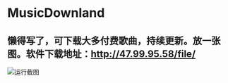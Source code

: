 # MusicDownland
## 懒得写了，可下载大多付费歌曲，持续更新。放一张图。软件下载地址：http://47.99.95.58/file/
![运行截图](http://47.99.95.58/file/md/yxjt.png)

